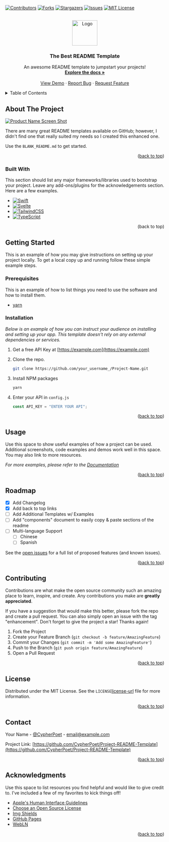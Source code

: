 <div id="top"></div>

<!--

*** Thanks for checking out the Project-README-Template. If you have a suggestion
*** that would make this better, please fork the repo and create a pull request
*** or simply open an issue with the tag "enhancement".
*** Don't forget to give the project a star!
*** Thanks again! Now go create something AMAZING! :D
-->

<!-- PROJECT SHIELDS -->
<!--
*** I'm using markdown "reference style" links for readability.
*** Reference links are enclosed in brackets [ ] instead of parentheses ( ).
*** See the bottom of this document for the declaration of the reference variables
*** for contributors-url, forks-url, etc. This is an optional, concise syntax you may use.
*** https://www.markdownguide.org/basic-syntax/#reference-style-links
-->

[![Contributors][contributors-shield]][contributors-url]
[![Forks][forks-shield]][forks-url]
[![Stargazers][stars-shield]][stars-url]
[![Issues][issues-shield]][issues-url]
[![MIT License][license-shield]][license-url]

<!-- PROJECT LOGO -->
<br />
<div align="center">
  <a href="https://github.com/CypherPoet/Project-README-Template">
    <img src="images/logo.png" alt="Logo" width="80" height="80">
  </a>

  <h3 align="center">The Best README Template</h3>

  <p align="center">
    An awesome README template to jumpstart your projects!
    <br />
    <a href="https://github.com/CypherPoet/Project-README-Template"><strong>Explore the docs »</strong></a>
    <br />
    <br />
    <a href="https://github.com/CypherPoet/Project-README-Template">View Demo</a>
    ·
    <a href="https://github.com/CypherPoet/Project-README-Template/issues">Report Bug</a>
    ·
    <a href="https://github.com/CypherPoet/Project-README-Template/issues">Request Feature</a>
  </p>
</div>

<!-- TABLE OF CONTENTS -->
<details>
  <summary>Table of Contents</summary>
  <ol>
    <li>
      <a href="#about-the-project">About The Project</a>
      <ul>
        <li><a href="#built-with">Built With</a></li>
      </ul>
    </li>
    <li>
      <a href="#getting-started">Getting Started</a>
      <ul>
        <li><a href="#prerequisites">Prerequisites</a></li>
        <li><a href="#installation">Installation</a></li>
      </ul>
    </li>
    <li><a href="#usage">Usage</a></li>
    <li><a href="#roadmap">Roadmap</a></li>
    <li><a href="#contributing">Contributing</a></li>
    <li><a href="#license">License</a></li>
    <li><a href="#contact">Contact</a></li>
    <li><a href="#acknowledgments">Acknowledgments</a></li>
  </ol>
</details>

<!-- ABOUT THE PROJECT -->

## About The Project

[![Product Name Screen Shot][product-screenshot]](https://example.com)

There are many great README templates available on GitHub; however, I didn't find one that really suited my needs so I created this enhanced one.

Use the `BLANK_README.md` to get started.

<p align="right">(<a href="#top">back to top</a>)</p>

### Built With

This section should list any major frameworks/libraries used to bootstrap your project. Leave any add-ons/plugins for the acknowledgements section. Here are a few examples.

- [![Swift][swift.org]][swift-url]
- [![Svelte][svelte.dev]][svelte-url]
- [![TailwindCSS][tailwindcss]][tailwind-url]
- [![TypeScript][typescript]][typescript-url]

<p align="right">(<a **href**="#top">back to top</a>)</p>

<!-- GETTING STARTED -->

## <a id="getting-started"></a> Getting Started

This is an example of how you may give instructions on setting up your project locally.
To get a local copy up and running follow these simple example steps.

### <a id="prerequisites"></a> Prerequisites

This is an example of how to list things you need to use the software and how to install them.

- [yarn](https://yarnpkg.com/getting-started/install)

### <a id="installation"></a> Installation

_Below is an example of how you can instruct your audience on installing and setting up your app. This template doesn't rely on any external dependencies or services._

1. Get a free API Key at [https://example.com](https://example.com)

2. Clone the repo.

   ```sh
   git clone https://github.com/your_username_/Project-Name.git
   ```

3. Install NPM packages

   ```sh
   yarn
   ```

4. Enter your API in `config.js`

   ```js
   const API_KEY = "ENTER YOUR API";
   ```

<p align="right">(<a href="#top">back to top</a>)</p>

<!-- USAGE EXAMPLES -->

## Usage

Use this space to show useful examples of how a project can be used. Additional screenshots, code examples and demos work well in this space. You may also link to more resources.

_For more examples, please refer to the [Documentation](https://example.com)_

<p align="right">(<a href="#top">back to top</a>)</p>

<!-- ROADMAP -->

## Roadmap

- [x] Add Changelog
- [x] Add back to top links
- [ ] Add Additional Templates w/ Examples
- [ ] Add "components" document to easily copy & paste sections of the readme
- [ ] Multi-language Support
  - [ ] Chinese
  - [ ] Spanish

See the [open issues](https://github.com/CypherPoet/Project-README-Template/issues) for a full list of proposed features (and known issues).

<p align="right">(<a href="#top">back to top</a>)</p>

<!-- CONTRIBUTING -->

## Contributing

Contributions are what make the open source community such an amazing place to learn, inspire, and create. Any contributions you make are **greatly appreciated**.

If you have a suggestion that would make this better, please fork the repo and create a pull request. You can also simply open an issue with the tag "enhancement".
Don't forget to give the project a star! Thanks again!

1. Fork the Project
2. Create your Feature Branch (`git checkout -b feature/AmazingFeature`)
3. Commit your Changes (`git commit -m 'Add some AmazingFeature'`)
4. Push to the Branch (`git push origin feature/AmazingFeature`)
5. Open a Pull Request

<p align="right">(<a href="#top">back to top</a>)</p>

<!-- LICENSE -->

## License

Distributed under the MIT License. See the `LICENSE`[license-url] file for more information.

<p align="right">(<a href="#top">back to top</a>)</p>

<!-- CONTACT -->

## Contact

Your Name - [@CypherPoet](https://twitter.com/CypherPoet) - email@example.com

Project Link: [https://github.com/CypherPoet/Project-README-Template](https://github.com/CypherPoet/Project-README-Template)

<p align="right">(<a href="#top">back to top</a>)</p>

<!-- ACKNOWLEDGMENTS -->

## Acknowledgments

Use this space to list resources you find helpful and would like to give credit to. I've included a few of my favorites to kick things off!

- [Apple's Human Interface Guidelines](https://developer.apple.com/design/human-interface-guidelines/)
- [Choose an Open Source License](https://choosealicense.com)
- [Img Shields](https://shields.io)
- [GitHub Pages](https://pages.github.com)
- [WebLN](https://webln.dev/#/)

<p align="right">(<a href="#top">back to top</a>)</p>

<!-- MARKDOWN LINKS & IMAGES -->
<!-- https://www.markdownguide.org/basic-syntax/#reference-style-links -->

[contributors-shield]: https://img.shields.io/github/contributors/CypherPoet/Project-README-Template.svg?style=for-the-badge
[contributors-url]: https://github.com/CypherPoet/Project-README-Template/graphs/contributors
[forks-shield]: https://img.shields.io/github/forks/CypherPoet/Project-README-Template.svg?style=for-the-badge
[forks-url]: https://github.com/CypherPoet/Project-README-Template/network/members
[stars-shield]: https://img.shields.io/github/stars/CypherPoet/Project-README-Template.svg?style=for-the-badge
[stars-url]: https://github.com/CypherPoet/Project-README-Template/stargazers
[issues-shield]: https://img.shields.io/github/issues/CypherPoet/Project-README-Template.svg?style=for-the-badge
[issues-url]: https://github.com/CypherPoet/Project-README-Template/issues
[license-shield]: https://img.shields.io/github/license/CypherPoet/Project-README-Template.svg?style=for-the-badge
[license-url]: https://github.com/CypherPoet/Project-README-Template/blob/master/LICENSE
[product-screenshot]: images/screenshot.png
[swift.org]: https://img.shields.io/badge/-Swift-05122A?style=flat&logo=swift
[swift-url]: https://www.swift.org/
[svelte.dev]: https://img.shields.io/badge/Svelte-4A4A55?style=for-the-badge&logo=svelte&logoColor=FF3E00
[svelte-url]: https://svelte.dev/
[tailwindcss]: https://img.shields.io/badge/tailwindcss-%2338B2AC.svg?style=for-the-badge&logo=tailwind-css&logoColor=white
[tailwind-url]: https://tailwindcss.com/
[typescript]: https://img.shields.io/badge/-Typescript-blue?&style=for-the-badge&logo=typescript&logoColor=white
[typescript-url]: https://www.typescriptlang.org/
